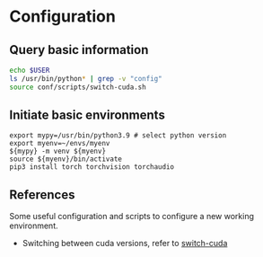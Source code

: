 Configuration
====

## Query basic information
```bash
echo $USER
ls /usr/bin/python* | grep -v "config"
source conf/scripts/switch-cuda.sh

```

## Initiate basic environments
```
export mypy=/usr/bin/python3.9 # select python version
export myenv=~/envs/myenv
${mypy} -m venv ${myenv}
source ${myenv}/bin/activate
pip3 install torch torchvision torchaudio

```

## References
Some useful configuration and scripts to configure a new working environment. 

- Switching between cuda versions, refer to [switch-cuda](https://github.com/phohenecker/switch-cuda)

